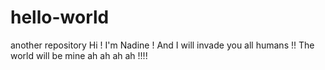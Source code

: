 # hello-world
another repository
Hi ! I'm Nadine ! And I will invade you all humans !! The world will be mine ah ah ah ah !!!!
